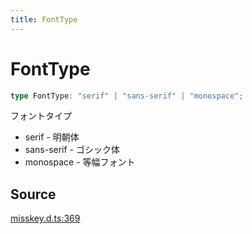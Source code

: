 ```yaml
---
title: FontType
---
```


# FontType

```ts
type FontType: "serif" | "sans-serif" | "monospace";
```

フォントタイプ
- serif - 明朝体
- sans-serif - ゴシック体
- monospace - 等幅フォント

## Source

[misskey.d.ts:369](https://github.com/slofp/aitslib/blob/a951a81256505be593b745decf74b16c08c3727f/src/misskey.d.ts#L369)
